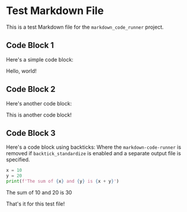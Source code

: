 # Test Markdown File

This is a test Markdown file for the `markdown_code_runner` project.

## Code Block 1

Here's a simple code block:

<!-- CODE:START -->
<!-- print('Hello, world!') -->
<!-- CODE:END -->
<!-- OUTPUT:START -->
<!-- ⚠️ This content is auto-generated by `markdown-code-runner`. -->
Hello, world!

<!-- OUTPUT:END -->

## Code Block 2

Here's another code block:

<!-- CODE:START -->
<!-- print('This is another code block!') -->
<!-- CODE:END -->
<!-- OUTPUT:START -->
<!-- ⚠️ This content is auto-generated by `markdown-code-runner`. -->
This is another code block!

<!-- OUTPUT:END -->

## Code Block 3

Here's a code block using backticks:
Where the `markdown-code-runner` is removed if `backtick_standardize` is enabled and a separate output file is specified.

```python markdown-code-runner
x = 10
y = 20
print(f'The sum of {x} and {y} is {x + y}')
```
<!-- OUTPUT:START -->
<!-- ⚠️ This content is auto-generated by `markdown-code-runner`. -->
The sum of 10 and 20 is 30

<!-- OUTPUT:END -->

That's it for this test file!
